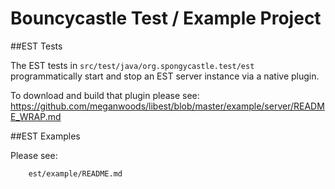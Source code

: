 # Bouncycastle Test / Example Project


##EST Tests

The EST tests in ```src/test/java/org.spongycastle.test/est``` programmatically start and stop
an EST server instance via a native plugin. 

To download and build that plugin please see:
https://github.com/meganwoods/libest/blob/master/example/server/README_WRAP.md

##EST Examples

Please see: 
```
    est/example/README.md
```

